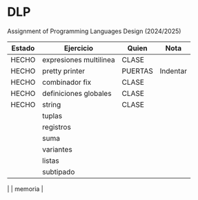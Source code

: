 # DLP
Assignment of Programming Languages Design (2024/2025)

| Estado | Ejercicio                  | Quien   | Nota    |
|--------|----------------------------|---------|---------|
| HECHO  | expresiones multilinea     | CLASE   |         |
| HECHO  | pretty printer             | PUERTAS |Indentar |
| HECHO  | combinador fix             | CLASE   |         |
| HECHO  | definiciones globales      | CLASE   |         |
| HECHO  | string                     | CLASE   |         |
|        | tuplas                     |         |         |
|        | registros                  |         |         |
|        | suma                       |         |         |
|        | variantes                  |         |         |
|        | listas                     |         |         |
|        | subtipado                  |         |         |


|        | memoria                    |
